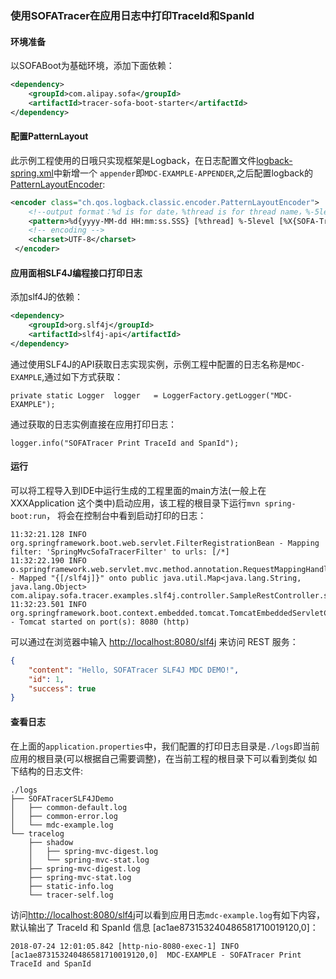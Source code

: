 ### 使用SOFATracer在应用日志中打印TraceId和SpanId

#### 环境准备
以SOFABoot为基础环境，添加下面依赖：
````xml
<dependency>
    <groupId>com.alipay.sofa</groupId>
    <artifactId>tracer-sofa-boot-starter</artifactId>
</dependency>
````

#### 配置PatternLayout
此示例工程使用的日哦只实现框架是Logback，在日志配置文件[logback-spring.xml](./src/main/resources/logback-spring.xml)中新增一个
`appender`即`MDC-EXAMPLE-APPENDER`,之后配置logback的[PatternLayoutEncoder](https://logback.qos.ch/):
````xml
<encoder class="ch.qos.logback.classic.encoder.PatternLayoutEncoder">
    <!--output format：%d is for date，%thread is for thread name，%-5level：loglevel with 5 character  %msg：log message，%n line breaker-->
    <pattern>%d{yyyy-MM-dd HH:mm:ss.SSS} [%thread] %-5level [%X{SOFA-TraceId},%X{SOFA-SpanId}]  %logger{50} - %msg%n</pattern>
    <!-- encoding -->
    <charset>UTF-8</charset>
 </encoder>
````

#### 应用面相SLF4J编程接口打印日志
添加slf4J的依赖：
````xml
<dependency>
    <groupId>org.slf4j</groupId>
    <artifactId>slf4j-api</artifactId>
</dependency>
````
通过使用SLF4J的API获取日志实现实例，示例工程中配置的日志名称是`MDC-EXAMPLE`,通过如下方式获取：
````
private static Logger  logger   = LoggerFactory.getLogger("MDC-EXAMPLE");
````
通过获取的日志实例直接在应用打印日志：
````
logger.info("SOFATracer Print TraceId and SpanId");
````

#### 运行
可以将工程导入到IDE中运行生成的工程里面的main方法(一般上在 XXXApplication 这个类中)启动应用，该工程的根目录下运行`mvn spring-boot:run`，
将会在控制台中看到启动打印的日志：
````
11:32:21.128 INFO  org.springframework.boot.web.servlet.FilterRegistrationBean - Mapping filter: 'SpringMvcSofaTracerFilter' to urls: [/*]
11:32:22.190 INFO  o.springframework.web.servlet.mvc.method.annotation.RequestMappingHandlerMapping - Mapped "{[/slf4j]}" onto public java.util.Map<java.lang.String, java.lang.Object> com.alipay.sofa.tracer.examples.slf4j.controller.SampleRestController.slf4j(java.lang.String)
11:32:23.501 INFO  org.springframework.boot.context.embedded.tomcat.TomcatEmbeddedServletContainer - Tomcat started on port(s): 8080 (http)
````
可以通过在浏览器中输入 [http://localhost:8080/slf4j](http://localhost:8080/slf4j) 来访问 REST 服务：
````json
{
	"content": "Hello, SOFATracer SLF4J MDC DEMO!",
	"id": 1,
	"success": true
}
````

#### 查看日志
在上面的`application.properties`中，我们配置的打印日志目录是`./logs`即当前应用的根目录(可以根据自己需要调整)，在当前工程的根目录下可以看到类似
如下结构的日志文件:
````
./logs
├── SOFATracerSLF4JDemo
│   ├── common-default.log
│   ├── common-error.log
│   └── mdc-example.log
└── tracelog
    ├── shadow
    │   ├── spring-mvc-digest.log
    │   └── spring-mvc-stat.log
    ├── spring-mvc-digest.log
    ├── spring-mvc-stat.log
    ├── static-info.log
    └── tracer-self.log
````
访问[http://localhost:8080/slf4j](http://localhost:8080/slf4j)可以看到应用日志`mdc-example.log`有如下内容，默认输出了 TraceId 和 
SpanId 信息 [ac1ae873153240486581710019120,0]：
````
2018-07-24 12:01:05.842 [http-nio-8080-exec-1] INFO  [ac1ae873153240486581710019120,0]  MDC-EXAMPLE - SOFATracer Print TraceId and SpanId
````
